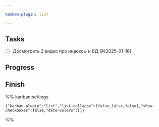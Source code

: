 ```yaml
---

kanban-plugin: list

---
```


## Tasks

- [ ] Досмотреть 2 видео про индексы и БД @{2025-01-16}


## Progress



## Finish





%% kanban:settings
```
{"kanban-plugin":"list","list-collapse":[false,false,false],"show-checkboxes":false,"date-colors":[]}
```
%%